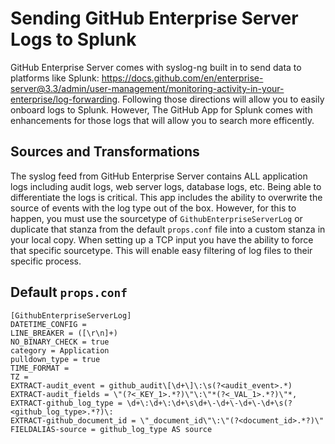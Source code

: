 # Sending GitHub Enterprise Server Logs to Splunk

GitHub Enterprise Server comes with syslog-ng built in to send data to platforms like Splunk: https://docs.github.com/en/enterprise-server@3.3/admin/user-management/monitoring-activity-in-your-enterprise/log-forwarding. Following those directions will allow you to easily onboard logs to Splunk. However, The GitHub App for Splunk comes with enhancements for those logs that will allow you to search more efficently.

## Sources and Transformations

 The syslog feed from GitHub Enterprise Server contains ALL application logs including audit logs, web server logs, database logs, etc. Being able to differentiate the logs is critical. This app includes the ability to overwrite the source of events with the log type out of the box. However, for this to happen, you must use the sourcetype of `GithubEnterpriseServerLog` or duplicate that stanza from the default `props.conf` file into a custom stanza in your local copy. When setting up a TCP input you have the ability to force that specific sourcetype. This will enable easy filtering of log files to their specific process.

## Default `props.conf`

```
[GithubEnterpriseServerLog]
DATETIME_CONFIG =
LINE_BREAKER = ([\r\n]+)
NO_BINARY_CHECK = true
category = Application
pulldown_type = true
TIME_FORMAT =
TZ =
EXTRACT-audit_event = github_audit\[\d+\]\:\s(?<audit_event>.*)
EXTRACT-audit_fields = \"(?<_KEY_1>.*?)\"\:\"*(?<_VAL_1>.*?)\"*,
EXTRACT-github_log_type = \d+\:\d+\:\d+\s\d+\-\d+\-\d+\-\d+\s(?<github_log_type>.*?)\:
EXTRACT-github_document_id = \"_document_id\"\:\"(?<document_id>.*?)\"
FIELDALIAS-source = github_log_type AS source
```
